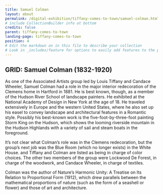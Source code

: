 ```yaml
---
title: Samuel Colman
layout: about
permalink: /digital-exhibition/tiffany-comes-to-town/samuel-colman.html
# include CollectionBuilder info at bottom
credits: false
parent: tiffany-comes-to-town
landing-page: tiffany-comes-to-town
position: 4
# Edit the markdown on in this file to describe your collection
# Look in _includes/feature for options to easily add features to the page
---
```



## GRID: Samuel Colman (1832-1920)
As one of the Associated Artists group led by Louis Tiffany and Candace Wheeler, Samuel Colman had a role in the major interior redecoration of the Clemens home in Hartford in 1881. He is best known, though, as a member of the Hudson River School of landscape painters. He exhibited at the National Academy of Design in New York at the age of 18. He traveled extensively in Europe and the western United States, where he also set up his easel to convey landscape and architectural features in a Romantic style. Possibly his best-known work is the five-foot-by-three-foot painting Storm King on the Hudson, which shows the looming riverside mountain in the Hudson Highlands with a variety of sail and steam boats in the foreground. 

It’s not clear what Colman’s role was in the Clemens redecoration, but the group’s next job was the Blue Room (which no longer exists) in the White House. and Tiffany and Colman are listed as being in charge of color choices. The other two members of the group were Lockwood De Forest, in charge of the woodwork, and Candace Wheeler, in charge of textiles.

Colman was the author of Nature’s Harmonic Unity: A Treatise on Its Relation to Proportional Form (1912), which drew parallels between the mathematical proportions of nature (such as the form of a seashell or  flower) and those of art and architecture.
